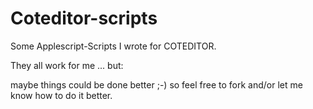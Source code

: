 # Coteditor-scripts

Some Applescript-Scripts I wrote for COTEDITOR.

They all work for me ... but:

maybe things could be done better ;-) so feel free to fork and/or let me know how to do it better.
